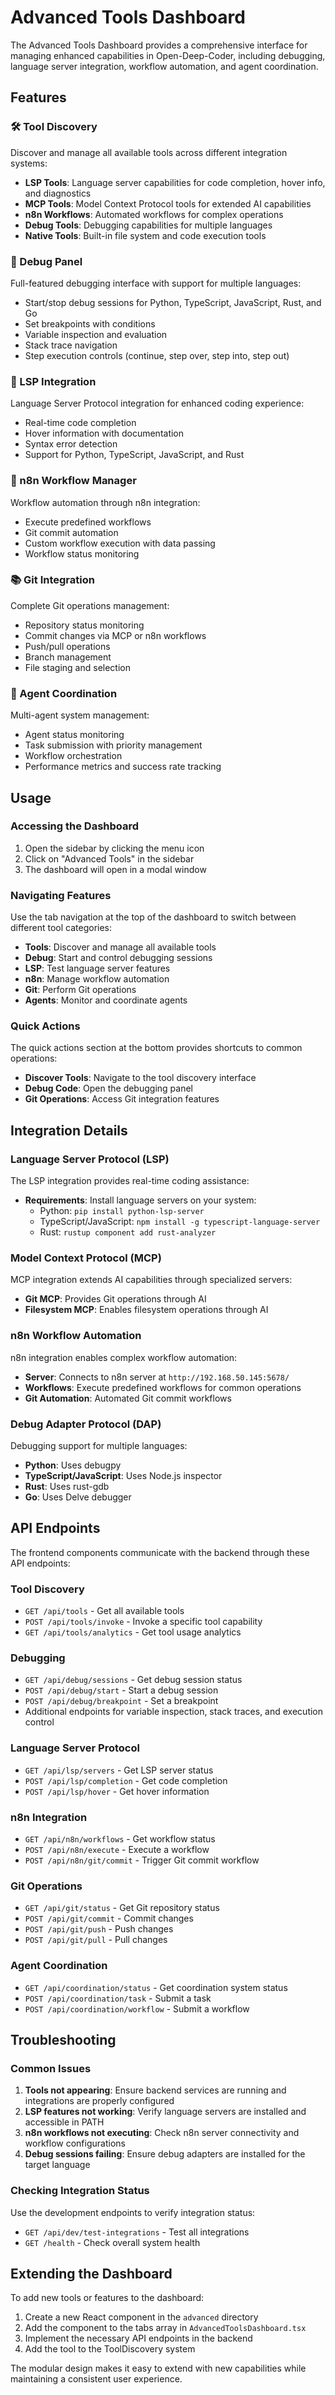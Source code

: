 # Advanced Tools Dashboard

The Advanced Tools Dashboard provides a comprehensive interface for managing enhanced capabilities in Open-Deep-Coder, including debugging, language server integration, workflow automation, and agent coordination.

## Features

### 🛠️ Tool Discovery
Discover and manage all available tools across different integration systems:
- **LSP Tools**: Language server capabilities for code completion, hover info, and diagnostics
- **MCP Tools**: Model Context Protocol tools for extended AI capabilities
- **n8n Workflows**: Automated workflows for complex operations
- **Debug Tools**: Debugging capabilities for multiple languages
- **Native Tools**: Built-in file system and code execution tools

### 🐛 Debug Panel
Full-featured debugging interface with support for multiple languages:
- Start/stop debug sessions for Python, TypeScript, JavaScript, Rust, and Go
- Set breakpoints with conditions
- Variable inspection and evaluation
- Stack trace navigation
- Step execution controls (continue, step over, step into, step out)

### 🔧 LSP Integration
Language Server Protocol integration for enhanced coding experience:
- Real-time code completion
- Hover information with documentation
- Syntax error detection
- Support for Python, TypeScript, JavaScript, and Rust

### 🔄 n8n Workflow Manager
Workflow automation through n8n integration:
- Execute predefined workflows
- Git commit automation
- Custom workflow execution with data passing
- Workflow status monitoring

### 📚 Git Integration
Complete Git operations management:
- Repository status monitoring
- Commit changes via MCP or n8n workflows
- Push/pull operations
- Branch management
- File staging and selection

### 🤖 Agent Coordination
Multi-agent system management:
- Agent status monitoring
- Task submission with priority management
- Workflow orchestration
- Performance metrics and success rate tracking

## Usage

### Accessing the Dashboard
1. Open the sidebar by clicking the menu icon
2. Click on "Advanced Tools" in the sidebar
3. The dashboard will open in a modal window

### Navigating Features
Use the tab navigation at the top of the dashboard to switch between different tool categories:
- **Tools**: Discover and manage all available tools
- **Debug**: Start and control debugging sessions
- **LSP**: Test language server features
- **n8n**: Manage workflow automation
- **Git**: Perform Git operations
- **Agents**: Monitor and coordinate agents

### Quick Actions
The quick actions section at the bottom provides shortcuts to common operations:
- **Discover Tools**: Navigate to the tool discovery interface
- **Debug Code**: Open the debugging panel
- **Git Operations**: Access Git integration features

## Integration Details

### Language Server Protocol (LSP)
The LSP integration provides real-time coding assistance:
- **Requirements**: Install language servers on your system:
  - Python: `pip install python-lsp-server`
  - TypeScript/JavaScript: `npm install -g typescript-language-server`
  - Rust: `rustup component add rust-analyzer`

### Model Context Protocol (MCP)
MCP integration extends AI capabilities through specialized servers:
- **Git MCP**: Provides Git operations through AI
- **Filesystem MCP**: Enables filesystem operations through AI

### n8n Workflow Automation
n8n integration enables complex workflow automation:
- **Server**: Connects to n8n server at `http://192.168.50.145:5678/`
- **Workflows**: Execute predefined workflows for common operations
- **Git Automation**: Automated Git commit workflows

### Debug Adapter Protocol (DAP)
Debugging support for multiple languages:
- **Python**: Uses debugpy
- **TypeScript/JavaScript**: Uses Node.js inspector
- **Rust**: Uses rust-gdb
- **Go**: Uses Delve debugger

## API Endpoints

The frontend components communicate with the backend through these API endpoints:

### Tool Discovery
- `GET /api/tools` - Get all available tools
- `POST /api/tools/invoke` - Invoke a specific tool capability
- `GET /api/tools/analytics` - Get tool usage analytics

### Debugging
- `GET /api/debug/sessions` - Get debug session status
- `POST /api/debug/start` - Start a debug session
- `POST /api/debug/breakpoint` - Set a breakpoint
- Additional endpoints for variable inspection, stack traces, and execution control

### Language Server Protocol
- `GET /api/lsp/servers` - Get LSP server status
- `POST /api/lsp/completion` - Get code completion
- `POST /api/lsp/hover` - Get hover information

### n8n Integration
- `GET /api/n8n/workflows` - Get workflow status
- `POST /api/n8n/execute` - Execute a workflow
- `POST /api/n8n/git/commit` - Trigger Git commit workflow

### Git Operations
- `GET /api/git/status` - Get Git repository status
- `POST /api/git/commit` - Commit changes
- `POST /api/git/push` - Push changes
- `POST /api/git/pull` - Pull changes

### Agent Coordination
- `GET /api/coordination/status` - Get coordination system status
- `POST /api/coordination/task` - Submit a task
- `POST /api/coordination/workflow` - Submit a workflow

## Troubleshooting

### Common Issues

1. **Tools not appearing**: Ensure backend services are running and integrations are properly configured
2. **LSP features not working**: Verify language servers are installed and accessible in PATH
3. **n8n workflows not executing**: Check n8n server connectivity and workflow configurations
4. **Debug sessions failing**: Ensure debug adapters are installed for the target language

### Checking Integration Status
Use the development endpoints to verify integration status:
- `GET /api/dev/test-integrations` - Test all integrations
- `GET /health` - Check overall system health

## Extending the Dashboard

To add new tools or features to the dashboard:

1. Create a new React component in the `advanced` directory
2. Add the component to the tabs array in `AdvancedToolsDashboard.tsx`
3. Implement the necessary API endpoints in the backend
4. Add the tool to the ToolDiscovery system

The modular design makes it easy to extend with new capabilities while maintaining a consistent user experience.
